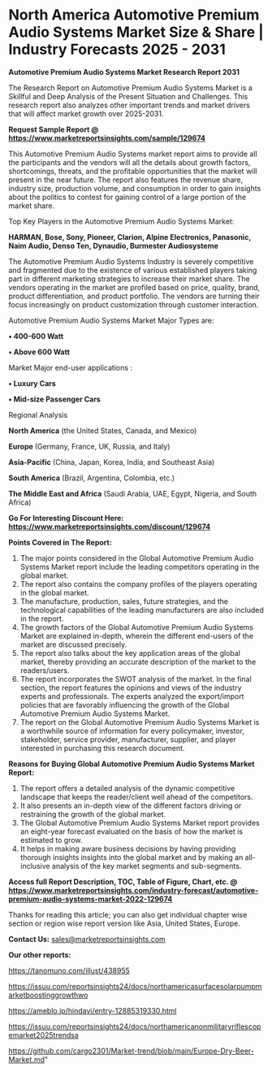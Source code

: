 # North America Automotive Premium Audio Systems Market Size & Share | Industry Forecasts 2025 - 2031

<strong>Automotive Premium Audio Systems Market Research Report 2031</strong>

The Research Report on Automotive Premium Audio Systems Market is a Skillful and Deep Analysis of the Present Situation and Challenges. This research report also analyzes other important trends and market drivers that will affect market growth over 2025-2031.

<strong>Request Sample Report @ <a href=https://www.marketreportsinsights.com/sample/129674>https://www.marketreportsinsights.com/sample/129674</a></strong>

This Automotive Premium Audio Systems market report aims to provide all the participants and the vendors will all the details about growth factors, shortcomings, threats, and the profitable opportunities that the market will present in the near future. The report also features the revenue share, industry size, production volume, and consumption in order to gain insights about the politics to contest for gaining control of a large portion of the market share.

Top Key Players in the Automotive Premium Audio Systems Market:

<strong>HARMAN, Bose, Sony, Pioneer, Clarion, Alpine Electronics, Panasonic, Naim Audio, Denso Ten, Dynaudio, Burmester Audiosysteme</strong>

The Automotive Premium Audio Systems Industry is severely competitive and fragmented due to the existence of various established players taking part in different marketing strategies to increase their market share. The vendors operating in the market are profiled based on price, quality, brand, product differentiation, and product portfolio. The vendors are turning their focus increasingly on product customization through customer interaction.

Automotive Premium Audio Systems Market Major Types are:

<strong>• 400-600 Watt

• Above 600 Watt</strong>

Market Major end-user applications :

<strong>• Luxury Cars

• Mid-size Passenger Cars</strong>

Regional Analysis

</u><strong><b>North America</b></strong> (the United States, Canada, and Mexico)

<strong><b>Europe </b></strong>(Germany, France, UK, Russia, and Italy)

<strong><b>Asia-Pacific</b></strong> (China, Japan, Korea, India, and Southeast Asia)

<strong><b>South America</b></strong> (Brazil, Argentina, Colombia, etc.)

<strong><b>The Middle East and Africa</b></strong> (Saudi Arabia, UAE, Egypt, Nigeria, and South Africa)

<strong>Go For Interesting Discount Here: <a href=https://www.marketreportsinsights.com/discount/129674>https://www.marketreportsinsights.com/discount/129674</a></strong>

<strong>Points Covered in The Report:</strong>
<ol>
  <li>The major points considered in the Global Automotive Premium Audio Systems Market report include the leading competitors operating in the global market.</li>
  <li>The report also contains the company profiles of the players operating in the global market.</li>
  <li>The manufacture, production, sales, future strategies, and the technological capabilities of the leading manufacturers are also included in the report.</li>
  <li>The growth factors of the Global Automotive Premium Audio Systems Market are explained in-depth, wherein the different end-users of the market are discussed precisely.</li>
  <li>The report also talks about the key application areas of the global market, thereby providing an accurate description of the market to the readers/users.</li>
  <li>The report incorporates the SWOT analysis of the market. In the final section, the report features the opinions and views of the industry experts and professionals. The experts analyzed the export/import policies that are favorably influencing the growth of the Global Automotive Premium Audio Systems Market.</li>
  <li>The report on the Global Automotive Premium Audio Systems Market is a worthwhile source of information for every policymaker, investor, stakeholder, service provider, manufacturer, supplier, and player interested in purchasing this research document.</li>
</ol>
<strong>Reasons for Buying Global Automotive Premium Audio Systems Market Report:</strong>

<ol>
  <li>The report offers a detailed analysis of the dynamic competitive landscape that keeps the reader/client well ahead of the competitors.</li>
  <li>It also presents an in-depth view of the different factors driving or restraining the growth of the global market.</li>
  <li>The Global Automotive Premium Audio Systems Market report provides an eight-year forecast evaluated on the basis of how the market is estimated to grow.</li>
  <li>It helps in making aware business decisions by having providing thorough insights insights into the global market and by making an all-inclusive analysis of the key market segments and sub-segments.</li>
</ol>
<strong>Access full Report Description, TOC, Table of Figure, Chart, etc. @ <a href=https://www.marketreportsinsights.com/industry-forecast/automotive-premium-audio-systems-market-2022-129674>https://www.marketreportsinsights.com/industry-forecast/automotive-premium-audio-systems-market-2022-129674</a></strong>


Thanks for reading this article; you can also get individual chapter wise section or region wise report version like Asia, United States, Europe.

<strong>Contact Us:</strong>
sales@marketreportsinsights.com

<strong>Our other reports:</strong>

<a href=https://tanomuno.com/illust/438955>https://tanomuno.com/illust/438955</a>

<a href=https://issuu.com/reportsinsights24/docs/northamericasurfacesolarpumpmarketboostinggrowthwo>https://issuu.com/reportsinsights24/docs/northamericasurfacesolarpumpmarketboostinggrowthwo</a>

<a href=https://ameblo.jp/hindavi/entry-12885319330.html>https://ameblo.jp/hindavi/entry-12885319330.html</a>

<a href=https://issuu.com/reportsinsights24/docs/northamericanonmilitaryriflescopemarket2025trendsa>https://issuu.com/reportsinsights24/docs/northamericanonmilitaryriflescopemarket2025trendsa</a>

<a href=https://github.com/cargo2301/Market-trend/blob/main/Europe-Dry-Beer-Market.md>https://github.com/cargo2301/Market-trend/blob/main/Europe-Dry-Beer-Market.md</a>"
